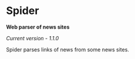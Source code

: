 # Spider
**Web parser of news sites**

*Current version - 1.1.0*

Spider parses links of news from some news sites.